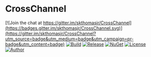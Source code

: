 # CrossChannel

[![Join the chat at https://gitter.im/skthomasjr/CrossChannel](https://badges.gitter.im/skthomasjr/CrossChannel.svg)](https://gitter.im/skthomasjr/CrossChannel?utm_source=badge&utm_medium=badge&utm_campaign=pr-badge&utm_content=badge)
[![Build](https://ci.appveyor.com/api/projects/status/1ghtgwove78i73h0?svg=true)](https://ci.appveyor.com/project/skthomasjr/crosschannel)
[![Release](https://img.shields.io/github/release/skthomasjr/CrossChannel.svg?maxAge=2592000)](https://github.com/skthomasjr/CrossChannel/releases)
[![NuGet](https://img.shields.io/nuget/v/CrossChannel.svg)](https://www.nuget.org/packages/CrossChannel)
[![License](https://img.shields.io/github/license/skthomasjr/CrossChannel.svg?maxAge=2592000)](LICENSE.md)
[![Author](https://img.shields.io/badge/author-Scott%20K.%20Thomas%2C%20Jr.-blue.svg?maxAge=2592000)](https://www.linkedin.com/in/skthomasjr)
